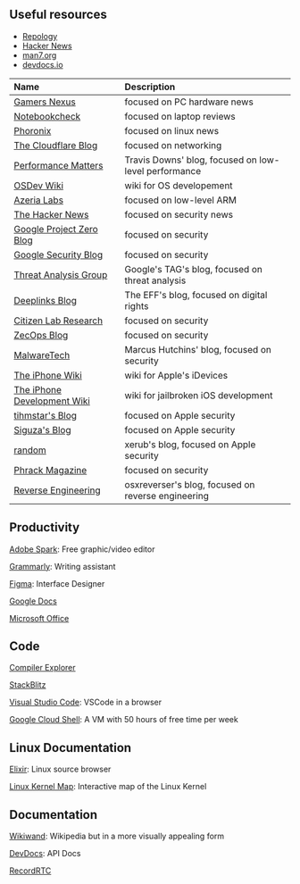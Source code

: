 ## Useful resources
- [Repology](https://repology.org)
- [Hacker News](https://news.ycombinator.com/)
- [man7.org](https://man7.org/linux/man-pages/index.html)
- [devdocs.io](https://devdocs.io/)

| Name | Description |
| :--- | :--- |
| [Gamers Nexus](https://www.gamersnexus.net/) | focused on PC hardware news |
| [Notebookcheck](https://www.notebookcheck.net/) | focused on laptop reviews |
| [Phoronix](https://www.phoronix.com/) | focused on linux news |
| [The Cloudflare Blog](https://blog.cloudflare.com/) | focused on networking |
| [Performance Matters](https://travisdowns.github.io/) | Travis Downs' blog, focused on low-level performance |
| [OSDev Wiki](https://wiki.osdev.org/) | wiki for OS developement |
| [Azeria Labs](https://azeria-labs.com/) | focused on low-level ARM |
| [The Hacker News](https://thehackernews.com/) | focused on security news |
| [Google Project Zero Blog](https://googleprojectzero.blogspot.com/) | focused on security |
| [Google Security Blog](https://security.googleblog.com/) | focused on security |
| [Threat Analysis Group](https://blog.google/threat-analysis-group/) | Google's TAG's blog, focused on threat analysis |
| [Deeplinks Blog](https://www.eff.org/deeplinks) | The EFF's blog, focused on digital rights |
| [Citizen Lab Research](https://citizenlab.ca/category/research/) | focused on security |
| [ZecOps Blog](https://blog.zecops.com/) | focused on security |
| [MalwareTech](https://www.malwaretech.com/) | Marcus Hutchins' blog, focused on security |
| [The iPhone Wiki](https://www.theiphonewiki.com/) | wiki for Apple's iDevices |
| [The iPhone Development Wiki](https://iphonedevwiki.net/) | wiki for jailbroken iOS development |
| [tihmstar's Blog](http://blog.tihmstar.net/) | focused on Apple security |
| [Siguza's Blog](https://blog.siguza.net/) | focused on Apple security |
| [random](https://xerub.github.io/) | xerub's blog, focused on Apple security |
| [Phrack Magazine](http://phrack.org/issues/70/1.html) | focused on security |
| [Reverse Engineering](https://reverse.put.as/) | osxreverser's blog, focused on reverse engineering |

## Productivity

[Adobe Spark](https://spark.adobe.com/sp): Free graphic/video editor

[Grammarly](https://app.grammarly.com/): Writing assistant

[Figma](https://www.figma.com/): Interface Designer

[Google Docs](https://docs.google.com/)

[Microsoft Office](https://office.com/)

## Code

[Compiler Explorer](https://godbolt.org/)

[StackBlitz](https://stackblitz.com/)

[Visual Studio Code](https://vscode.dev/): VSCode in a browser

[Google Cloud Shell](https://shell.cloud.google.com/?show=terminal): A VM with 50 hours of free time per week

## Linux Documentation

[Elixir](https://elixir.bootlin.com/): Linux source browser

[Linux Kernel Map](https://makelinux.github.io/kernel/map/): Interactive map of the Linux Kernel

## Documentation

[Wikiwand](https://www.wikiwand.com/en/): Wikipedia but in a more visually appealing form

[DevDocs](https://devdocs.io/): API Docs

[RecordRTC](https://www.webrtc-experiment.com/RecordRTC/simple-demos/)